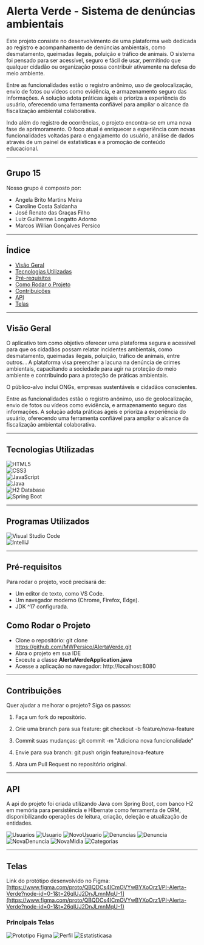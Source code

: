 # Alerta Verde - Sistema de denúncias ambientais  

Este projeto consiste no desenvolvimento de uma plataforma web dedicada ao registro e acompanhamento de denúncias ambientais, como desmatamento, queimadas ilegais, poluição e tráfico de animais. O sistema foi pensado para ser acessível, seguro e fácil de usar, permitindo que qualquer cidadão ou organização possa contribuir ativamente na defesa do meio ambiente.

Entre as funcionalidades estão o registro anônimo, uso de geolocalização, envio de fotos ou vídeos como evidência, e armazenamento seguro das informações. A solução adota práticas ágeis e prioriza a experiência do usuário, oferecendo uma ferramenta confiável para ampliar o alcance da fiscalização ambiental colaborativa.

Indo além do registro de ocorrências, o projeto encontra-se em uma nova fase de aprimoramento. O foco atual é enriquecer a experiência com novas funcionalidades voltadas para o engajamento do usuário, análise de dados através de um painel de estatísticas e a promoção de conteúdo educacional.


---

## Grupo 15
Nosso grupo é composto por:

- Angela Brito Martins Meira 
- Caroline Costa Saldanha
- José Renato das Graças Filho
- Luiz Guilherme Longatto Adorno
- Marcos Willian Gonçalves Persico

---

## Índice  
- [Visão Geral](#visão-geral)  
- [Tecnologias Utilizadas](#tecnologias-utilizadas)  
- [Pré-requisitos](#pré-requisitos)  
- [Como Rodar o Projeto](#como-rodar-o-projeto)  
- [Contribuições](#contribuições)  
- [API](#api)
- [Telas](#telas)

---

## Visão Geral  
O aplicativo tem como objetivo oferecer uma plataforma segura e acessível para que os cidadãos possam relatar incidentes ambientais, como desmatamento, queimadas ilegais, poluição, tráfico de animais, entre outros. . A plataforma visa preencher a lacuna na denúncia de crimes ambientais, capacitando a sociedade para agir na proteção do meio ambiente e contribuindo para a proteção de práticas ambientais. 

O público-alvo inclui ONGs, empresas sustentáveis e cidadãos conscientes.

Entre as funcionalidades estão o registro anônimo, uso de geolocalização, envio de fotos ou vídeos como evidência, e armazenamento seguro das informações. A solução adota práticas ágeis e prioriza a experiência do usuário, oferecendo uma ferramenta confiável para ampliar o alcance da fiscalização ambiental colaborativa.

---

## Tecnologias Utilizadas  

![HTML5](https://img.shields.io/badge/HTML5-E34F26?style=for-the-badge&logo=html5&logoColor=white)  
![CSS3](https://img.shields.io/badge/CSS3-1572B6?style=for-the-badge&logo=css3&logoColor=white)  
![JavaScript](https://img.shields.io/badge/JavaScript-F7DF1E?style=for-the-badge&logo=javascript&logoColor=black)  
![Java](https://img.shields.io/badge/Java-ED8B00?style=for-the-badge&logo=openjdk&logoColor=white)  
![H2 Database](https://img.shields.io/badge/H2_Database-0078D6?style=for-the-badge&logo=databricks&logoColor=white)  
![Spring Boot](https://img.shields.io/badge/Spring_Boot-6DB33F?style=for-the-badge&logo=spring-boot&logoColor=white)  

---

## Programas Utilizados  

![Visual Studio Code](https://img.shields.io/badge/Visual_Studio_Code-0078D4?style=for-the-badge&logo=visual%20studio%20code&logoColor=White)  
![IntelliJ](https://img.shields.io/badge/Intellij%20Idea-000?logo=intellij-idea&style=for-the-badge)  

---

## Pré-requisitos  
Para rodar o projeto, você precisará de:  
- Um editor de texto, como VS Code.  
- Um navegador moderno (Chrome, Firefox, Edge).
- JDK ^17 configurada.  

## Como Rodar o Projeto  
- Clone o repositório: git clone https://github.com/MWPersico/AlertaVerde.git
- Abra o projeto em sua IDE
- Exceute a classe **AlertaVerdeApplication.java**
- Acesse a aplicação no navegador: http://localhost:8080
  
---

## Contribuições  
Quer ajudar a melhorar o projeto? Siga os passos:

1. Faça um fork do repositório.

2. Crie uma branch para sua feature:
   git checkout -b feature/nova-feature

3. Commit suas mudanças:
   git commit -m "Adiciona nova funcionalidade"

4. Envie para sua branch:
   git push origin feature/nova-feature

5. Abra um Pull Request no repositório original.

---

## API
A api do projeto foi criada utilizando Java com Spring Boot, com banco H2 em memória para persistência e HIbernate como ferramenta de ORM, disponibilizando operações de leitura, criação, deleção e atualização de entidades.

![Usuarios](https://github.com/MWPersico/AlertaVerde/blob/main/api/consulta_usuarios.png?raw=true)
![Usuario](https://github.com/MWPersico/AlertaVerde/blob/main/api/consulta_usuario.png?raw=true)
![NovoUsuario](https://github.com/MWPersico/AlertaVerde/blob/main/api/cadastro_usuario.png?raw=true)
![Denuncias](https://github.com/MWPersico/AlertaVerde/blob/main/api/consulta_denuncias.png?raw=true)
![Denuncia](https://github.com/MWPersico/AlertaVerde/blob/main/api/consulta_denuncia.png?raw=true)
![NovaDenuncia](https://github.com/MWPersico/AlertaVerde/blob/main/api/cadastro_denuncia.png?raw=true)
![NovaMidia](https://github.com/MWPersico/AlertaVerde/blob/main/api/cadastro_midia_denuncia.png?raw=true)
![Categorias](https://github.com/MWPersico/AlertaVerde/blob/main/api/cadastro_consulta_categorias.png?raw=true)

---

## Telas

Link do protótipo desenvolvido no Figma: [https://www.figma.com/proto/QBQDCs4ICmOVYwBYXoOrz1/PI-Alerta-Verde?node-id=0-1&t=26qlUJ2DnJLmnMqU-1](https://www.figma.com/proto/QBQDCs4ICmOVYwBYXoOrz1/PI-Alerta-Verde?node-id=0-1&t=26qlUJ2DnJLmnMqU-1)

### **Principais Telas**

![Prototipo Figma](/Prototipo%20Figma/PI%20Alerta%20Verde.png)
![Perfil](/Prototipo%20Figma/perfil.png)
![Estatísticasa](/Prototipo%20Figma/estatistica.png)


